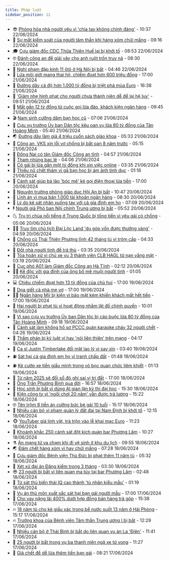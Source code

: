 ```yaml
---
title: Pháp luật
sidebar_position: 12
---
```


<!-- vnexpress-phap-luat:START -->
- 😎 [Phóng hỏa nhà người yêu vì &#39;chia tay không chính đáng&#39;](https://vnexpress.net/phong-hoa-nha-nguoi-yeu-vi-chia-tay-khong-chinh-dang-4761428.html) - 10:37 22/06/2024
- 🥰 [Sự mất kiểm soát của người tâm thần khi hàng xóm chửi mắng](https://vnexpress.net/su-mat-kiem-soat-cua-nguoi-tam-than-khi-hang-xom-chui-mang-4761264.html) - 09:16 22/06/2024
- 🎓 [Cựu giám đốc CDC Thừa Thiên Huế lại bị khởi tố](https://vnexpress.net/nguyen-giam-doc-cdc-thua-thien-hue-lai-bi-khoi-to-4761390.html) - 08:53 22/06/2024
- 🤓 [Đánh công an để giải vây cho anh ruột trốn truy nã](https://vnexpress.net/danh-cong-an-de-giai-vay-cho-anh-ruot-tron-truy-na-4761376.html) - 08:30 22/06/2024
- 🎊 [Nghi phạm đập kính 11 ôtô ở Hà Nội bị bắt](https://vnexpress.net/nghi-pham-dap-kinh-11-oto-o-ha-noi-bi-bat-4759135.html) - 04:46 22/06/2024
- 🙉 [Lừa môi giới mang thai hộ, chiếm đoạt hơn 600 triệu đồng](https://vnexpress.net/lua-moi-gioi-mang-thai-ho-chiem-doat-hon-600-trieu-dong-4761170.html) - 17:00 21/06/2024
- 🤡 [Đường dây cá độ hơn 1.000 tỷ đồng bị triệt phá mùa Euro](https://vnexpress.net/duong-day-ca-do-hon-1-000-ty-dong-bi-triet-pha-mua-euro-4761191.html) - 16:38 21/06/2024
- 🗽 [&#39;Giảm nhẹ hình phạt cho người chưa thành niên dễ để lại hệ lụy&#39;](https://vnexpress.net/giam-nhe-hinh-phat-cho-nguoi-chua-thanh-nien-de-de-lai-he-luy-4761056.html) - 09:51 21/06/2024
- 🌋 [Mất gần 12 tỷ đồng từ cuộc gọi lừa đảo, khách kiện ngân hàng](https://vnexpress.net/khach-hang-mat-11-9-ty-dong-sau-cuoc-goi-lua-dao-kien-doi-tien-ngan-hang-4760434.html) - 09:45 21/06/2024
- 🎬 [Nam sinh cưỡng dâm bạn học cũ](https://vnexpress.net/nam-sinh-cuong-dam-ban-hoc-cu-4761021.html) - 07:06 21/06/2024
- 💯 [Cựu vụ trưởng Ủy ban Dân tộc kêu oan vụ lừa 80 tỷ đồng của Tân Hoàng Minh](https://vnexpress.net/cuu-vu-truong-uy-ban-dan-toc-keu-oan-vu-lua-80-ty-dong-cua-tan-hoang-minh-4761004.html) - 05:40 21/06/2024
- 🌏 [Đường dây làm giả 4 triệu cuốn sách giáo khoa](https://vnexpress.net/duong-day-lam-gia-4-trieu-cuon-sach-giao-khoa-4761010.html) - 05:33 21/06/2024
- 🌊 [Công an, VKS xin lỗi vợ chồng bị bắt oan 8 năm trước](https://vnexpress.net/cong-an-vks-xin-loi-doi-vo-chong-bi-bat-oan-8-nam-truoc-4760974.html) - 05:15 21/06/2024
- 💂 [Đồng Nai có tân Giám đốc Công an tỉnh](https://vnexpress.net/dong-nai-co-tan-giam-doc-cong-an-tinh-4760789.html) - 04:57 21/06/2024
- 🎡 [Tham nhũng bạc lẻ](https://vnexpress.net/tham-nhung-bac-le-4747658.html) - 04:06 21/06/2024
- 🫶 [Cô gái bị lừa gần một tỷ đồng khi xin việc online](https://vnexpress.net/co-gai-bi-lua-gan-mot-ty-dong-khi-xin-viec-online-4760902.html) - 03:35 21/06/2024
- 🐲 [Thiếu nữ chết thảm vì gã bạn học bị ám ảnh tình dục](https://vnexpress.net/thieu-nu-chet-tham-vi-ga-ban-hoc-bi-am-anh-tinh-duc-4760851.html) - 01:16 21/06/2024
- 🚀 [Cảnh sát giúp bà lão &#39;bóc mẽ&#39; kẻ gọi điện thoại lừa tiền](https://vnexpress.net/nam-canh-sat-giup-ba-lao-dan-mat-cuoc-goi-lua-dao-4760766.html) - 17:00 20/06/2024
- 🎊 [Nguyên trưởng phòng giáo dục Hội An bị bắt](https://vnexpress.net/nguyen-truong-phong-giao-duc-hoi-an-bi-bat-4760678.html) - 10:47 20/06/2024
- 🤗 [Lĩnh án vì mua bán 1.000 tài khoản ngân hàng](https://vnexpress.net/linh-an-vi-mua-ban-1-000-tai-khoan-ngan-hang-4760610.html) - 08:30 20/06/2024
- 🗽 [Lý do kẻ sát nhân xuống tay với cả gia đình em họ](https://vnexpress.net/ly-do-ke-sat-nhan-xuong-tay-voi-ca-gia-dinh-em-ho-4760435.html) - 07:09 20/06/2024
- 🕴 [Người giả Phó ban Nội chính Trung ương bị bắt](https://vnexpress.net/nguoi-gia-pho-ban-noi-chinh-trung-uong-bi-bat-4760572.html) - 05:52 20/06/2024
- 🌜 [Trụ trì chùa nổi tiếng ở Trung Quốc bị tống tiền vì yêu gái có chồng](https://vnexpress.net/tru-tri-chua-noi-tieng-o-trung-quoc-bi-tong-tien-vi-yeu-gai-co-chong-4760564.html) - 05:06 20/06/2024
- 🧑‍🏫 [Truy tìm chủ tịch Đại Lộc Land &#39;dụ góp vốn được thưởng vàng&#39;](https://vnexpress.net/truy-tim-chu-tich-dai-loc-land-du-gop-von-duoc-thuong-vang-4760488.html) - 04:59 20/06/2024
- 🦩 [Chồng cũ Thái Thiên Phượng lĩnh 42 tháng tù vì trộm cắp](https://vnexpress.net/chong-cu-thai-thien-phuong-linh-42-thang-tu-vi-toi-trom-cap-4760494.html) - 04:33 20/06/2024
- 💼 [Đốt nhà người tình để trả thù](https://vnexpress.net/dot-nha-nguoi-tinh-de-tra-thu-4760503.html) - 03:35 20/06/2024
- 💫 [Tòa hoãn xử vì chủ xe vụ 3 thành viên CLB HAGL tử nạn vắng mặt](https://vnexpress.net/toa-hoan-xu-vi-chu-xe-vu-3-thanh-vien-clb-hagl-tu-nan-vang-mat-4760420.html) - 03:19 20/06/2024
- 🦅 [Cục phó A01 làm Giám đốc Công an Hà Tĩnh](https://vnexpress.net/cuc-pho-a01-lam-giam-doc-cong-an-ha-tinh-4760427.html) - 02:12 20/06/2024
- 🧑‍💻 [Kế độc với gia đình của ông bố mê muội người tình](https://vnexpress.net/ke-doc-dep-bo-chuong-ngai-cua-ong-bo-va-nhan-tinh-4760308.html) - 01:05 20/06/2024
- 💻 [Chiêu chiếm đoạt hơn 13 tỷ đồng của chủ hụi](https://vnexpress.net/chieu-chiem-doat-hon-13-ty-dong-cua-chu-hui-4760346.html) - 17:00 19/06/2024
- 🤠 [Dọa giết cả nhà mẹ vợ](https://vnexpress.net/doa-giet-ca-nha-me-vo-4760345.html) - 17:00 19/06/2024
- 🧑‍🏫 [Ngân hàng Mỹ bị kiện vì bảo mật kém khiến khách mất hết tiền](https://vnexpress.net/ngan-hang-my-bi-kien-vi-bao-mat-kem-khien-khach-mat-het-tien-4760153.html) - 17:00 19/06/2024
- 🌈 [Hai người bị phạt tù vì hoạt động nhằm lật đổ chính quyền](https://vnexpress.net/hai-nguoi-bi-phat-tu-vi-hoat-dong-nham-lat-do-chinh-quyen-4760257.html) - 10:01 19/06/2024
- 🌮 [Vì sao cựu vụ trưởng Ủy ban Dân tộc bị cáo buộc lừa 80 tỷ đồng của Tân Hoàng Minh](https://vnexpress.net/vi-sao-cuu-vu-truong-uy-ban-dan-toc-bi-cao-buoc-lua-80-ty-dong-cua-tan-hoang-minh-4760193.html) - 09:18 19/06/2024
- 🐲 [Cảnh sát làm khống hồ sơ PCCC quán karaoke cháy 32 người chết](https://vnexpress.net/canh-sat-lam-khong-ho-so-pccc-quan-karaoke-chay-32-nguoi-chet-4760078.html) - 04:26 19/06/2024
- 🧰 [Thẩm phán bị kỷ luật vì hay &#39;nói liên thiên&#39; trên mạng](https://vnexpress.net/tham-phan-bi-ky-luat-vi-hay-noi-lien-thien-tren-mang-4759893.html) - 04:17 19/06/2024
- 💄 [Ca sĩ Justin Timberlake đối mặt lao lý vì say xỉn](https://vnexpress.net/justin-timberlake-bi-bat-4760065.html) - 03:40 19/06/2024
- ⛽️ [Sát hại cả gia đình em họ vì tranh chấp đất](https://vnexpress.net/sat-hai-ca-gia-dinh-em-ho-vi-tranh-chap-dat-4759974.html) - 01:48 19/06/2024
- ⛽️ [Kẻ cướp xe tiền giấu mình trong vỏ bọc quan chức liêm khiết](https://vnexpress.net/ke-cuop-xe-tien-lan-tron-trong-vo-boc-quan-chuc-tu-phap-4759891.html) - 01:13 19/06/2024
- 💂 [Từ năm 2025 sẽ đổi sổ đỏ ghi sai vị trí đất](https://vnexpress.net/tu-nam-2025-se-doi-so-do-ghi-sai-vi-tri-dat-4748607.html) - 17:00 18/06/2024
- 🤔 [Ông Trần Phương Bình qua đời](https://vnexpress.net/ong-tran-phuong-binh-qua-doi-4759905.html) - 16:57 18/06/2024
- 🧐 [Học sinh bị bắt vì dùng AI gian lận kỳ thi đại học](https://vnexpress.net/hoc-sinh-bi-bat-vi-dung-ai-gian-lan-ky-thi-dai-hoc-4759880.html) - 15:30 18/06/2024
- 🎃 [Kiện công ty vì &#39;ngồi chơi 20 năm&#39; vẫn được trả lương](https://vnexpress.net/kien-cong-ty-vi-ngoi-choi-20-nam-van-duoc-tra-luong-4759874.html) - 15:22 18/06/2024
- 🤓 [Tên trộm 8 tiền án cưỡng bức bé gái 10 tuổi](https://vnexpress.net/ten-trom-8-tien-an-cuong-buc-be-gai-10-tuoi-4759879.html) - 15:17 18/06/2024
- 💃 [Nhiều cán bộ vi phạm quản lý đất đai tại Nam Định bị khởi tố](https://vnexpress.net/nhieu-can-bo-vi-pham-quan-ly-dat-dai-tai-nam-dinh-bi-khoi-to-4759791.html) - 12:15 18/06/2024
- 🐵 [YouTuber giả linh vật, trà trộn vào lễ khai mạc Euro](https://vnexpress.net/youtuber-gia-linh-vat-tra-tron-vao-le-khai-mac-euro-4759846.html) - 11:23 18/06/2024
- 🤖 [Khoảnh khắc 250 cảnh sát đột kích quán bar Phương Lâm](https://video.vnexpress.net/khoanh-khac-250-canh-sat-dot-kich-quan-bar-phuong-lam-4759800.html) - 10:27 18/06/2024
- ⚗️ [Án mạng từ va chạm khi đi vệ sinh ở khu du lịch](https://vnexpress.net/an-mang-o-vung-tau-4759752.html) - 09:55 18/06/2024
- 🌏 [Đâm chết hàng xóm vì hay chửi mắng](https://vnexpress.net/dam-chet-hang-xom-vi-hay-chui-mang-4759693.html) - 07:28 18/06/2024
- 🦆 [Cựu giám đốc Bệnh viện Thủ Đức bị phạt thêm 11 năm tù](https://vnexpress.net/cuu-giam-doc-benh-vien-thu-duc-bi-phat-them-11-nam-tu-4759618.html) - 05:32 18/06/2024
- 🐎 [Xét xử đại án Đăng kiểm trong 3 tháng](https://vnexpress.net/xet-xu-dai-an-dang-kiem-trong-3-thang-4759610.html) - 03:30 18/06/2024
- 😎 [23 người bị bắt vì liên quan ma túy tại bar Phương Lâm](https://vnexpress.net/23-nguoi-bi-bat-vi-lien-quan-ma-tuy-tai-bar-phuong-lam-4759545.html) - 02:48 18/06/2024
- 💪 [Từ sát thủ biến thái IQ cao thành &#39;tù nhân kiểu mẫu&#39;](https://vnexpress.net/tu-sat-thu-bien-thai-iq-cao-thanh-tu-nhan-kieu-mau-4759457.html) - 01:19 18/06/2024
- 🤡 [Vụ án thủ môn xuất sắc sát hại bạn gái người mẫu](https://vnexpress.net/vu-an-thu-mon-xuat-sac-sat-hai-ban-gai-nguoi-mau-4759244.html) - 17:00 17/06/2024
- 🌁 [Cho vay nặng lãi 400% dưới hợp đồng bán hàng trả góp](https://vnexpress.net/cho-vay-nang-lai-400-duoi-hop-dong-ban-hang-tra-gop-4759448.html) - 15:38 17/06/2024
- 🔥 [18 năm tù cho kẻ giấu xác trong bể nước suốt 13 năm ở Hải Phòng](https://vnexpress.net/18-nam-tu-cho-ke-giau-xac-trong-be-nuoc-suot-13-nam-o-hai-phong-4759444.html) - 15:17 17/06/2024
- 🔥 [Trưởng khoa của Bệnh viện Tâm thần Trung ương I bị bắt](https://vnexpress.net/truong-khoa-cua-benh-vien-tam-than-trung-uong-i-bi-bat-4759421.html) - 12:29 17/06/2024
- 👺 [Nhiều cán bộ ở Thái Bình bị bắt do liên quan vụ án La &#39;Điên&#39;](https://vnexpress.net/nhieu-can-bo-o-thai-binh-bi-bat-do-lien-quan-vu-an-la-dien-4759407.html) - 11:41 17/06/2024
- 🎊 [25 người bị bắt trong vụ ba thanh niên ngã xe tử vong](https://vnexpress.net/25-nguoi-bi-bat-trong-vu-ba-thanh-nien-nga-xe-tu-vong-4759401.html) - 11:27 17/06/2024
- 🎊 [Giả chết để dễ lừa thêm tiền bạn gái](https://vnexpress.net/dong-vai-trai-giau-gia-chet-lua-tien-ban-gai-4759213.html) - 08:21 17/06/2024<!-- vnexpress-phap-luat:END -->
